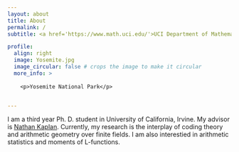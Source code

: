 ```yaml
---
layout: about
title: About
permalink: /
subtitle: <a href='https://www.math.uci.edu/'>UCI Department of Mathematics</a>. Irvine. CA. 92697.

profile:
  align: right
  image: Yosemite.jpg
  image_circular: false # crops the image to make it circular
  more_info: >
    
    <p>Yosemite National Park</p>


---
```


I am a third year Ph. D. student in University of California, Irvine. My advisor is [Nathan Kaplan](https://www.math.uci.edu/~nckaplan/). Currently, my research is the interplay of coding theory and arithmetic geometry over finite fields. I am also interestied in arithmetic statistics and moments of L-functions. 


